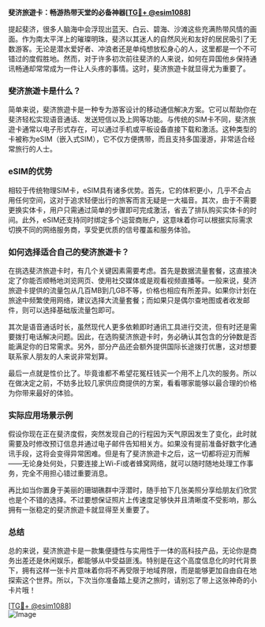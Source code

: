 **斐济旅遊卡：畅游热带天堂的必备神器[[TG💪+ @esim1088](https://t.me/s/esim1088)]**

提起斐济，很多人脑海中会浮现出蓝天、白云、碧海、沙滩这些充满热带风情的画面。作为南太平洋上的璀璨明珠，斐济以其迷人的自然风光和友好的居民吸引了无数游客。无论是潜水爱好者、冲浪者还是单纯想放松身心的人，这里都是一个不可错过的度假胜地。然而，对于许多初次前往斐济的人来说，如何在异国他乡保持通讯畅通却常常成为一件让人头疼的事情。这时，斐济旅遊卡就显得尤为重要了。

### 斐济旅遊卡是什么？

简单来说，斐济旅遊卡是一种专为游客设计的移动通信解决方案。它可以帮助你在斐济轻松实现语音通话、发送短信以及上网等功能。与传统的SIM卡不同，斐济旅遊卡通常以电子形式存在，可以通过手机或平板设备直接下载和激活。这种类型的卡被称为eSIM（嵌入式SIM），它不仅方便携带，而且支持多国漫游，非常适合经常旅行的人士。

### eSIM的优势

相较于传统物理SIM卡，eSIM具有诸多优势。首先，它的体积更小，几乎不会占用任何空间，这对于追求轻便出行的旅客而言无疑是一大福音。其次，由于不需要更换实体卡，用户只需通过简单的步骤即可完成激活，省去了排队购买实体卡的时间。此外，eSIM还支持同时绑定多个运营商账户，这意味着你可以根据实际需求切换不同的网络服务商，享受更优质的信号覆盖和服务体验。

### 如何选择适合自己的斐济旅遊卡？

在挑选斐济旅遊卡时，有几个关键因素需要考虑。首先是数据流量套餐，这直接决定了你能否顺畅地浏览网页、使用社交媒体或是观看视频直播等。一般来说，斐济旅遊卡提供的流量包从几百MB到几GB不等，价格也相应有所差异。如果你计划在旅途中频繁使用网络，建议选择大流量套餐；而如果只是偶尔查地图或者收发邮件，则可以选择基础版流量包即可。

其次是语音通话时长，虽然现代人更多依赖即时通讯工具进行交流，但有时还是需要拨打电话解决问题。因此，在选购斐济旅遊卡时，务必确认其包含的分钟数是否能满足你的日常需求。另外，部分产品还会额外提供国际长途拨打优惠，这对想要联系家人朋友的人来说非常划算。

最后一点就是性价比了。毕竟谁都不希望花冤枉钱买一个用不上几次的服务。所以在做决定之前，不妨多比较几家供应商提供的方案，看看哪家能够以最合理的价格为你带来最好的体验。

### 实际应用场景示例

假设你现在正在斐济度假，突然发现自己的行程因为天气原因发生了变化，此时就需要及时修改预订信息并通过电子邮件告知相关方。如果没有提前准备好数字化通讯手段，这将会变得异常困难。但是有了斐济旅遊卡之后，这一切都将迎刃而解——无论身处何处，只要连接上Wi-Fi或者蜂窝网络，就可以随时随地处理工作事务，完全不用担心错过重要消息。

再比如当你置身于美丽的珊瑚礁群中浮潜时，随手拍下几张美照分享给朋友们欣赏也是个不错的选择。不过要想保证照片上传速度足够快并且清晰度不受影响，那么拥有一张稳定的斐济旅遊卡就显得至关重要了。

### 总结

总的来说，斐济旅遊卡是一款集便捷性与实用性于一体的高科技产品，无论你是商务出差还是休闲娱乐，都能够从中受益匪浅。特别是在这个高度信息化的时代背景下，拥有这样一张卡片意味着你将不再受限于地域界限，而是能够更加自由自在地探索这个世界。所以，下次当你准备踏上斐济之旅时，请别忘了带上这张神奇的小卡片哦！

[[TG💪+ @esim1088](https://t.me/s/esim1088)]  
![Image](https://i.postimg.cc/4NQfJmqS/Snipaste-2025-05-13-00-14-12.png)